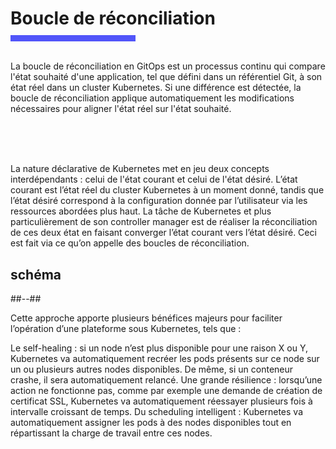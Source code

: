 <!-- .slide: class="transition bg-pink" -->

<h1 style="margin-bottom: 10px"> Boucle de réconciliation </h1>
<div style="width: 200px; height: 10px; background-color: #5155f9"></div>
<br>
<!-- .slide: class="two-column" -->

La boucle de réconciliation en GitOps est un processus continu qui compare l'état souhaité d'une application, tel que défini dans un référentiel Git, à son état réel dans un cluster Kubernetes. Si une différence est détectée, la boucle de réconciliation applique automatiquement les modifications nécessaires pour aligner l'état réel sur l'état souhaité.


<br>
<br>
<br>

La nature déclarative de Kubernetes met en jeu deux concepts interdépendants : celui de l'état courant et celui de l'état désiré. L’état courant est l’état réel du cluster Kubernetes à un moment donné, tandis que l’état désiré correspond à la configuration donnée par l’utilisateur via les ressources abordées plus haut. La tâche de Kubernetes et plus particulièrement de son controller manager est de réaliser la réconciliation de ces deux état en faisant converger l’état courant vers l’état désiré. Ceci est fait via ce qu’on appelle des boucles de réconciliation.

## **schéma**


##--##

Cette approche apporte plusieurs bénéfices majeurs pour faciliter l’opération d’une plateforme sous Kubernetes, tels que :

Le self-healing : si un node n’est plus disponible pour une raison X ou Y, Kubernetes va automatiquement recréer les pods présents sur ce node sur un ou plusieurs autres nodes disponibles. De même, si un conteneur crashe, il sera automatiquement relancé.
Une grande résilience : lorsqu’une action ne fonctionne pas, comme par exemple une demande de création de certificat SSL, Kubernetes va automatiquement réessayer plusieurs fois à intervalle croissant de temps.
Du scheduling intelligent : Kubernetes va automatiquement assigner les pods à des nodes disponibles tout en répartissant la charge de travail entre ces nodes.

<br>
<br>
<br>
<br>
